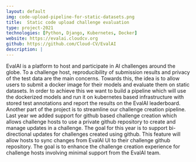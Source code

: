 ```yaml
---
layout: default
img: code-upload-pipeline-for-static-datasets.png
title:  Static code upload challenge evaluation
type: project-2021
technologies: [Python, Django, Kubernetes, Docker]
website: https://evalai.cloudcv.org
github: https://github.com/Cloud-CV/EvalAI
description: |
---
```

EvalAI is a platform to host and participate in AI challenges around the globe. To a challenge host, reproducibility of submission results and privacy of the test data are the main concerns. Towards this, the idea is to allow users to submit a docker image for their models and evaluate them on static datasets. In order to achieve this we want to build a pipeline which will use the dockerized models and run it on kubernetes based infrastructure with stored test annotations and report the results on the EvalAI leaderboard. Another part of the project is to streamline our challenge creation pipeline. Last year we added support for github based challenge creation which allows challenge hosts to use a private github repository to create and manage updates in a challenge. The goal for this year is to support bi-directional updates for challenges created using github. This feature will allow hosts to sync changes from EvalAI UI to their challenge github repository. The goal is to enhance the challenge creation experience for challenge hosts involving minimal support from the EvalAI team.
